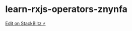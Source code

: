 # learn-rxjs-operators-znynfa

[Edit on StackBlitz ⚡️](https://stackblitz.com/edit/learn-rxjs-operators-znynfa)